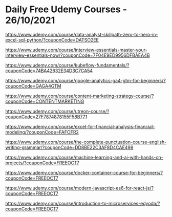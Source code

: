 # Daily Free Udemy Courses - 26/10/2021

https://www.udemy.com/course/data-analyst-skillpath-zero-to-hero-in-excel-sql-python/?couponCode=DATSO2EE
https://www.udemy.com/course/interview-essentials-master-your-interview-essentials-now/?couponCode=7F04E9ED9956DFBAEA4B
https://www.udemy.com/course/kubeflow-fundamentals/?couponCode=74BA42632E34D3C7CA54
https://www.udemy.com/course/google-analytics-ga4-gtm-for-beginners/?couponCode=GAGA4GTM
https://www.udemy.com/course/content-marketing-strategy-course/?couponCode=CONTENTMARKETING
https://www.udemy.com/course/utreon-course/?couponCode=27F7874878155F58B771
https://www.udemy.com/course/excel-for-financial-analysis-financial-modeling/?couponCode=FAFOFR2
https://www.udemy.com/course/the-complete-punctuation-course-english-writing-grammar/?couponCode=DD8BE22C3AF8D4CAE499
https://www.udemy.com/course/machine-learning-and-ai-with-hands-on-projects/?couponCode=FREEOCT7
https://www.udemy.com/course/docker-container-course-for-beginners/?couponCode=FREEOCT7
https://www.udemy.com/course/modern-javascript-es6-for-react-js/?couponCode=FREEOCT7
https://www.udemy.com/course/introduction-to-microservices-edyoda/?couponCode=FREEOCT7
